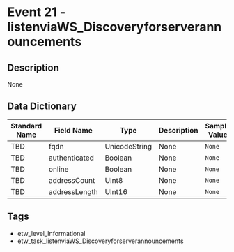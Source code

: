 # Event 21 - listenviaWS_Discoveryforserverannouncements

## Description
None

## Data Dictionary
|Standard Name|Field Name|Type|Description|Sample Value|
|---|---|---|---|---|
|TBD|fqdn|UnicodeString|None|`None`|
|TBD|authenticated|Boolean|None|`None`|
|TBD|online|Boolean|None|`None`|
|TBD|addressCount|UInt8|None|`None`|
|TBD|addressLength|UInt16|None|`None`|

## Tags
* etw_level_Informational
* etw_task_listenviaWS_Discoveryforserverannouncements